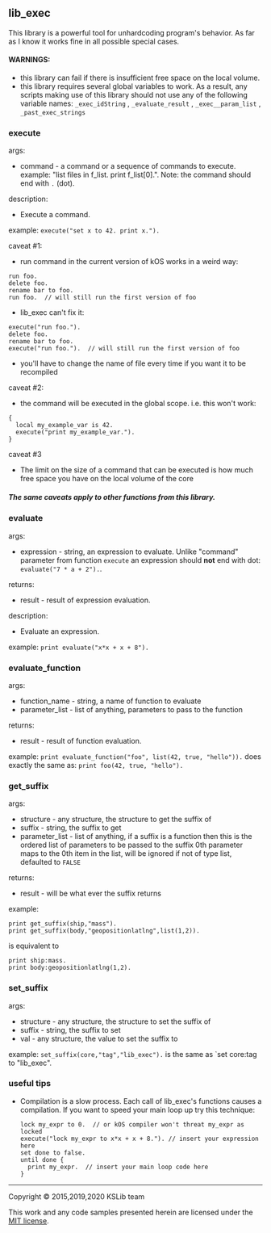 ## lib_exec

This library is a powerful tool for unhardcoding program's behavior.
As far as I know it works fine in all possible special cases.

#### WARNINGS:
  * this library can fail if there is insufficient free space on the local volume.
  * this library requires several global variables to work. As a result, any scripts making use of this library should not use any of the following variable names: `_exec_idString` , `_evaluate_result` , `_exec__param_list` , `_past_exec_strings`

### execute

args:
  * command - a command or a sequence of commands to execute.
    example: "list files in f_list. print f_list[0].". Note:
    the command should end with `.` (dot).

description:
  * Execute a command.

example:
  `execute("set x to 42. print x.").`

caveat #1:
  * run command in the current version of kOS works in a weird way:
```
run foo.
delete foo.
rename bar to foo.
run foo.  // will still run the first version of foo
```
  * lib_exec can't fix it:
```
execute("run foo.").
delete foo.
rename bar to foo.
execute("run foo.").  // will still run the first version of foo
```
  * you'll have to change the name of file every time if you want it to be recompiled

caveat #2:
  * the command will be executed in the global scope. i.e. this won't work:
```
{
  local my_example_var is 42.
  execute("print my_example_var.").
}
```

caveat #3
  * The limit on the size of a command that can be executed is how much free space you have on the local volume of the core

##### The same caveats apply to other functions from this library.

### evaluate

args:
  * expression - string, an expression to evaluate. Unlike "command" parameter from function
    `execute` an expression should **not** end with dot: `evaluate("7 * a + 2").`.

returns:
  * result - result of expression evaluation.

description:
  * Evaluate an expression.

example:
  `print evaluate("x*x + x + 8").`

### evaluate_function

args:
  * function_name - string, a name of function to evaluate
  * parameter_list - list of anything, parameters to pass to the function

returns:
  * result - result of function evaluation.

example:
  `print evaluate_function("foo", list(42, true, "hello")).`
  does exactly the same as:
  `print foo(42, true, "hello").`

### get_suffix

args:
  * structure - any structure, the structure to get the suffix of
  * suffix - string, the suffix to get
  * parameter_list - list of anything, if a suffix is a function then this is the ordered list of parameters to be passed to the suffix 0th parameter maps to the 0th item in the list, will be ignored if not of type list, defaulted to `FALSE`

returns:
  * result - will be what ever the suffix returns

example:
```
print get_suffix(ship,"mass").
print get_suffix(body,"geopositionlatlng",list(1,2)).
```
  is equivalent to
```
print ship:mass.
print body:geopositionlatlng(1,2).
```

### set_suffix

args:
  * structure - any structure, the structure to set the suffix of
  * suffix - string, the suffix to set
  * val - any structure, the value to set the suffix to

example:
  `set_suffix(core,"tag","lib_exec").`
  is the same as
  `set core:tag to "lib_exec".


### useful tips

* Compilation is a slow process. Each call of lib_exec's functions causes
  a compilation. If you want to speed your main loop up try this technique:
  ```
  lock my_expr to 0.  // or kOS compiler won't threat my_expr as locked
  execute("lock my_expr to x*x + x + 8."). // insert your expression here
  set done to false.
  until done {
    print my_expr.  // insert your main loop code here
  }
  ```

---
Copyright © 2015,2019,2020 KSLib team

This work and any code samples presented herein are licensed under the [MIT license](../LICENSE).